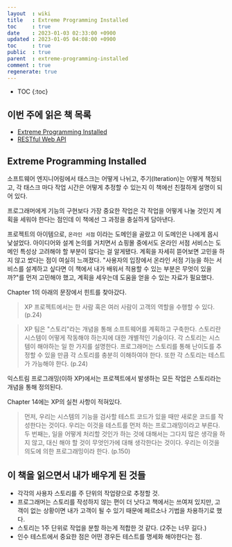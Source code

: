```yaml
---
layout  : wiki
title   : Extreme Programming Installed
toc     : true
date    : 2023-01-03 02:33:00 +0900
updated : 2023-01-05 04:08:00 +0900
toc     : true
public  : true
parent  : extreme-programming-installed
comment : true
regenerate: true
---
```


* TOC
{:toc}

## 이번 주에 읽은 책 목록

* [Extreme Programming Installed](https://www.aladin.co.kr/shop/wproduct.aspx?ItemId=366697)
* [RESTful Web API](https://www.aladin.co.kr/shop/wproduct.aspx?ItemId=65747649)


## Extreme Programming Installed

소프트웨어 엔지니어링에서 태스크는 어떻게 나뉘고, 주기(Iteration)는 어떻게 책정되고, 각 태스크 마다 작업 시간은 어떻게 추정할 수 있는지 이 책에선 친절하게 설명이 되어 있다.   

프로그래머에게 기능의 구현보다 가장 중요한 작업은 각 작업을 어떻게 나눌 것인지 계획을 세워야 한다는 점인데 이 책에선 그 과정을 충실하게 담아낸다.  

프로젝트의 아이템으로, `온라인 서점` 이라는 도메인을 골랐고 이 도메인은 나에게 몹시 낯설었다. 아이디어와 설계 논의를 거치면서 쇼핑몰 중에서도 온라인 서점 서비스는 도메인 특성상 고려해야 할 부분이 많다는 걸 알게됐다. 계획을 자세히 뜯어보면 고민을 하지 않고 썼다는 점이 여실히 느껴졌다. "사용자의 입장에서 온라인 서점 기능을 하는 서비스를 설계하고 싶다면 이 책에서 내가 배워서 적용할 수 있는 부분은 무엇이 있을까?"를 먼저 고민해야 했고, 계획을 세우는데 도움을 얻을 수 있는 자료가 필요했다.  

Chapter 1의 아래의 문장에서 힌트를 찾아갔다.  

> XP 프로젝트에서는 한 사람 혹은 여러 사람이 고객의 역할을 수행할 수 있다. (p.24)


> XP 팀은 "스토리"라는 개념을 통해 소프트웨어를 계획하고 구축한다. 스토리란 시스템이 어떻게 작동해야 하는지에 대한 개별적인 기술이다. 각 스토리는 시스템이 해야하는 일 한 가지를 설명한다. 프로그래머는 스토리를 통해 난이도를 추정할 수 있을 만큼 각 스토리를 충분히 이해하여야 한다. 또한 각 스토리는 테스트가 가능해야 한다. (p.24)

익스트림 프로그래밍(이하 XP)에서는 프로젝트에서 발생하는 모든 작업은 스토리라는 개념을 통해 정의된다.  

Chapter 14에는 XP의 실천 사항이 적혀있다.

> 먼저, 우리는 시스템의 기능을 검사할 테스트 코드가 있을 때만 새로운 코드를 작성한다는 것이다. 우리는 이것을 테스트를 먼저 하는 프로그래밍이라고 부른다. 
두 번째는, 일을 어떻게 처리할 것인가 하는 것에 대해서는 그다지 많은 생각을 하지 않고, 대신 해야 할 것이 무엇인가에 대해 생각한다는 것이다. 우리는 이것을 의도에 의한 프로그래밍이라 한다. (p.150)


## 이 책을 읽으면서 내가 배우게 된 것들

- 각각의 사용자 스토리를 주 단위의 작업량으로 추정할 것.
- 프로그래머는 스토리를 작성하지 않는 편이 더 낫다고 책에서는 쓰여져 있지만, 고객이 없는 상황이면 내가 고객이 될 수 있기 때문에 페르소나 기법을 차용하기로 했다.
- 스토리는 1주 단위로 작업을 분할 하는게 적합한 것 같다. (2주는 너무 길다.)
- 인수 테스트에서 중요한 점은 어떤 경우든 테스트를 명세화 해야한다는 점.